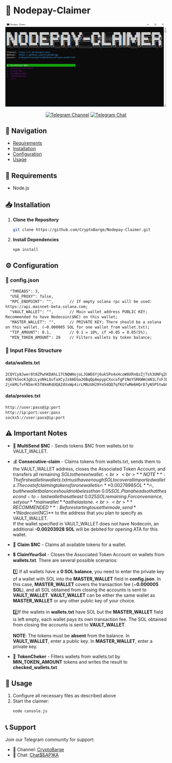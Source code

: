 # 🧲 Nodepay-Claimer

<div>
<p align="center">
  <img src="./image/console.png" alt="Nodepay Claimer Console" width="600"/>
  
  <p align="center">
    <a href="https://t.me/BargeCrypto"><img src="https://img.shields.io/badge/CryptoBarge_|_Subscribe_⚓-5B00FF?style=for-the-badge&logo=telegram&logoColor=white" alt="Telegram Channel"></a>
    <a href="https://t.me/+nbpTp74UTnVmMmM6"><img src="https://img.shields.io/badge/Crypto$БАРЖА_|_Chat_💬-5B00FF?style=for-the-badge&logo=telegram&logoColor=white" alt="Telegram Chat"></a>
</div>

## 🔎 Navigation

- [Requirements](#-requirements)
- [Installation](#-installation)
- [Configuration](#%EF%B8%8F-configuration)
- [Usage](#-usage)

## 📑 Requirements

- Node.js

## 📥 Installation

1. **Clone the Repository**
   ```bash
   git clone https://github.com/CryptoBarge/Nodepay-Claimer.git
   ```
2. **Install Dependencies**
   ```bash
   npm install
   ```

## ⚙️ Configuration

### 📁 config.json

```json5
  "THREADS": 3,
  "USE_PROXY": false,
  "RPC_ENDPOINT": "",       // If empty solana rpc will be used: https://api.mainnet-beta.solana.com;
  "VAULT_WALLET": "",       // Main wallet address PUBLIC KEY; Recommended to have Nodecoin($NC) on this wallet;
  "MASTER_WALLET": "",      // PRIVATE KEY; There should be a solana on this wallet. (~0.000005 SOL for one wallet from wallet.txt);
  "TIP_AMOUNT": 0.1,        // 0.1 = 10%, if >0.05 = 0.05(5%);
  "MIN_TOKEN_AMOUNT": 20    // Filters wallets by token balance;
```

### 📁 Input Files Structure

#### data/wallets.txt
```
2CQYCy8Jwer8t8ZPwhKDAhL17CNQWHojoLJGWE6Yj6uk5Po4xHcoW8XRnQzZjTsh3UNFq2UnRtQyxZx4UKXr92CJ
4QEYkSecKJgbiLyoNkLbufaXCyJz8AEGa26BqQpAepypCXucafgP1NoYSRKWWcmN1LfsFJLU1sod3RQsPmiorcWB
2jnkMifvFN5mrK5T8kmRdUQAZdVxWp4irLMNzUH29Ye5dQQ7qfKGfwMm6HQr87yNSP5twb8CV1NPCZS8zeRT5EHi
```

#### data/proxies.txt
```
http://user:pass@ip:port
http://ip:port:user:pass
socks5://user:pass@ip:port
```

## ⚠️ Important Notes

- 💸 **MultiSend $NC** - Sends tokens $NC from wallets.txt to VAULT_WALLET.
- 💰 **Consecutive-claim** - Claims tokens from wallets.txt, sends them to the VAULT_WALLET address, closes the Associated Token Account, and transfers all remaining $SOL to the next wallet. <br><br>**NOTE**: The first wallet in wallets.txt must have enough SOL to cover all imported wallets. The cost of claiming tokens for one wallet is 🔥**0.0027898 SOL**🔥, but the wallet balance should not be less than ~0.05 SOL. Plan ahead so that the second-to-last wallet has at least ~0.025 SOL remaining. For convenience, set your **main wallet** as the last one.
<br><br>**RECOMMENDED**: Before starting to use the mode, send **1 Nodecoin($NC)** to the address that you plan to specify as VAULT_WALLET. <br>If the wallet specified in VAULT_WALLET does not have Nodecoin, an additional **-0.00203928 SOL** will be debited for opening ATA for this wallet.

- 🧲 **Claim $NC** - Claims all available tokens for a wallet.
- 💲 **ClaimYourSol** - Closes the Associated Token Account on wallets from **wallets.txt**. There are several possible scenarios: <br><br>1️⃣ If all wallets have a **0 SOL balance**, you need to enter the private key of a wallet with SOL into the **MASTER_WALLET** field in **config.json**. In this case, **MASTER_WALLET** covers the transaction fee (~**0.000005 SOL**), and all SOL obtained from closing the accounts is sent to **VAULT_WALLET**. **VAULT_WALLET** can be either the same wallet as **MASTER_WALLET** or any other public key of your choice. <br><br>2️⃣If the wallets in **wallets.txt** have SOL but the **MASTER_WALLET** field is left empty, each wallet pays its own transaction fee. The SOL obtained from closing the accounts is sent to **VAULT_WALLET**. <br><br>**NOTE**: The tokens must be **absent** from the balance. In **VAULT_WALLET**, enter a public key. In **MASTER_WALLET**, enter a private key.
- 🧮 **TokenCheker** - Filters wallets from wallets.txt by **MIN_TOKEN_AMOUNT** tokens and writes the result to **checked_wallets.txt**

## 🚀 Usage

1. Configure all necessary files as described above
2. Start the claimer:
   ```bash
   node console.js
   ```

## 📞 Support

Join our Telegram community for support:
- 📢 Channel: [CryptoBarge](https://t.me/BargeCrypto)
- 💬 Chat:    [Chat$БАРЖА](https://t.me/+nbpTp74UTnVmMmM6)

